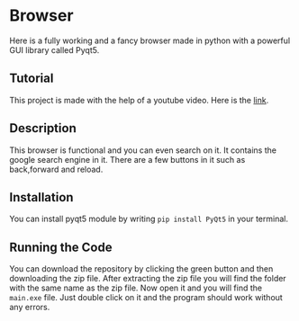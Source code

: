 # Browser 
Here is a fully working and a fancy browser made in python with a powerful GUI library called Pyqt5.

## Tutorial 
This project is made with the help of a youtube video. Here is the [link](https://youtu.be/z-5bZ8EoKu4).

## Description
This browser is functional and you can even search on it. It contains the google search engine in it. There are a few buttons in it such as back,forward and reload.

## Installation
You can install pyqt5 module by writing `pip install PyQt5` in your terminal.

## Running the Code
You can download the repository by clicking the green button and then downloading the zip file. After extracting the zip file you will find the folder with the same name as the zip file. Now open it and you will find the `main.exe` file. Just double click on it and the program should work without any errors.
